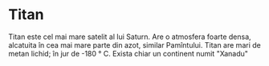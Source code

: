 # Titan

Titan este cel mai mare satelit al lui Saturn. Are o atmosfera foarte densa,
alcatuita în cea mai mare parte din azot, similar Pamîntului. Titan are mari de
metan lichid; în jur de -180 ° C. Exista chiar un continent numit "Xanadu"
